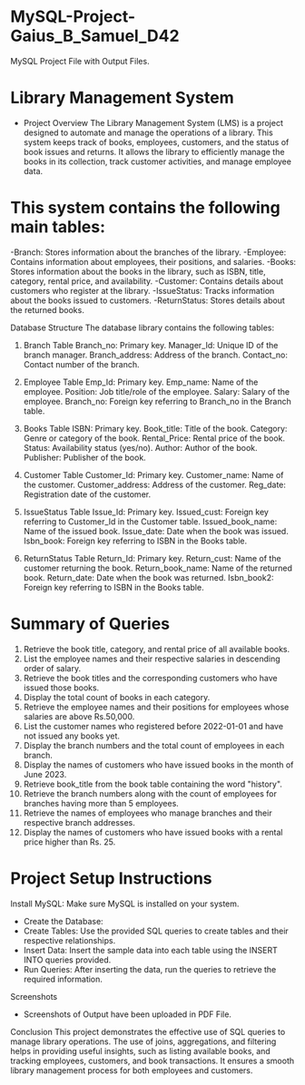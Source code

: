# MySQL-Project-Gaius_B_Samuel_D42
MySQL Project File with Output Files.

# Library Management System
- Project Overview
The Library Management System (LMS) is a project designed to automate and manage the operations of a library. This system keeps track of books, employees, customers, and the status of book issues and returns. It allows the library to efficiently manage the books in its collection, track customer activities, and manage employee data.

# This system contains the following main tables:

  -Branch: Stores information about the branches of the library.
  -Employee: Contains information about employees, their positions, and salaries.
  -Books: Stores information about the books in the library, such as ISBN, title, category, rental price, and availability.
  -Customer: Contains details about customers who register at the library.
  -IssueStatus: Tracks information about the books issued to customers.
  -ReturnStatus: Stores details about the returned books.

Database Structure
The database library contains the following tables:

1. Branch Table
Branch_no: Primary key.
Manager_Id: Unique ID of the branch manager.
Branch_address: Address of the branch.
Contact_no: Contact number of the branch.

2. Employee Table
Emp_Id: Primary key.
Emp_name: Name of the employee.
Position: Job title/role of the employee.
Salary: Salary of the employee.
Branch_no: Foreign key referring to Branch_no in the Branch table.

3. Books Table
ISBN: Primary key.
Book_title: Title of the book.
Category: Genre or category of the book.
Rental_Price: Rental price of the book.
Status: Availability status (yes/no).
Author: Author of the book.
Publisher: Publisher of the book.

4. Customer Table
Customer_Id: Primary key.
Customer_name: Name of the customer.
Customer_address: Address of the customer.
Reg_date: Registration date of the customer.

5. IssueStatus Table
Issue_Id: Primary key.
Issued_cust: Foreign key referring to Customer_Id in the Customer table.
Issued_book_name: Name of the issued book.
Issue_date: Date when the book was issued.
Isbn_book: Foreign key referring to ISBN in the Books table.

6. ReturnStatus Table
Return_Id: Primary key.
Return_cust: Name of the customer returning the book.
Return_book_name: Name of the returned book.
Return_date: Date when the book was returned.
Isbn_book2: Foreign key referring to ISBN in the Books table.


# Summary of Queries
1. Retrieve the book title, category, and rental price of all available books.
2. List the employee names and their respective salaries in descending order of salary.
3. Retrieve the book titles and the corresponding customers who have issued those books.
4. Display the total count of books in each category.
5. Retrieve the employee names and their positions for employees whose salaries are above Rs.50,000.
6. List the customer names who registered before 2022-01-01 and have not issued any books yet.
7. Display the branch numbers and the total count of employees in each branch.
8. Display the names of customers who have issued books in the month of June 2023.
9. Retrieve book_title from the book table containing the word "history".
10. Retrieve the branch numbers along with the count of employees for branches having more than 5 employees.
11. Retrieve the names of employees who manage branches and their respective branch addresses.
12. Display the names of customers who have issued books with a rental price higher than Rs. 25.

# Project Setup Instructions
Install MySQL: Make sure MySQL is installed on your system.

- Create the Database:
- Create Tables: Use the provided SQL queries to create tables and their respective relationships.
- Insert Data: Insert the sample data into each table using the INSERT INTO queries provided.
- Run Queries: After inserting the data, run the queries to retrieve the required information.

Screenshots
- Screenshots of Output have been uploaded in PDF File.

Conclusion
This project demonstrates the effective use of SQL queries to manage library operations. The use of joins, aggregations, and filtering helps in providing useful insights, such as listing available books, and tracking employees, customers, and book transactions. It ensures a smooth library management process for both employees and customers.

